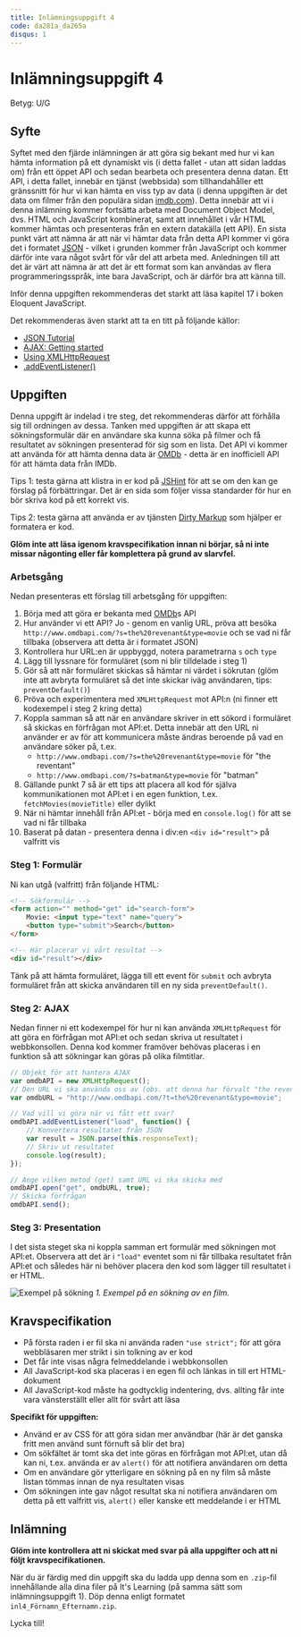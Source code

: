 ```yaml
---
title: Inlämningsuppgift 4
code: da281a_da265a
disqus: 1
---
```


# Inlämningsuppgift 4

Betyg: U/G

## Syfte

Syftet med den fjärde inlämningen är att göra sig bekant med hur vi kan hämta information på ett dynamiskt vis (i detta fallet - utan att sidan laddas om) från ett öppet API och sedan bearbeta och presentera denna datan. Ett API, i detta fallet, innebär en tjänst (webbsida) som tillhandahåller ett gränssnitt för hur vi kan hämta en viss typ av data (i denna uppgiften är det data om filmer från den populära sidan [imdb.com](http://www.imdb.com)). Detta innebär att vi i denna inlämning kommer fortsätta arbeta med Document Object Model, dvs. HTML och JavaScript kombinerat, samt att innehållet i vår HTML kommer hämtas och presenteras från en extern datakälla (ett API). En sista punkt värt att nämna är att när vi hämtar data från detta API kommer vi göra det i formatet [JSON](http://www.json.org/) - vilket i grunden kommer från JavaScript och kommer därför inte vara något svårt för vår del att arbeta med. Anledningen till att det är värt att nämna är att det är ett format som kan användas av flera programmeringsspråk, inte bara JavaScript, och är därför bra att känna till.

Inför denna uppgiften rekommenderas det starkt att läsa kapitel 17 i boken Eloquent JavaScript.

Det rekommenderas även starkt att ta en titt på följande källor:

* [JSON Tutorial](http://beginnersbook.com/2015/04/json-tutorial/)
* [AJAX: Getting started](https://developer.mozilla.org/en-US/docs/AJAX/Getting_Started)
* [Using XMLHttpRequest](https://developer.mozilla.org/en/docs/Web/API/XMLHttpRequest/Using_XMLHttpRequest)
* [.addEventListener()](https://developer.mozilla.org/en-US/docs/Web/API/EventTarget/addEventListener)

## Uppgiften

Denna uppgift är indelad i tre steg, det rekommenderas därför att förhålla sig till ordningen av dessa. Tanken med uppgiften är att skapa ett sökningsformulär där en användare ska kunna söka på filmer och få resultatet av sökningen presenterad för sig som en lista. Det API vi kommer att använda för att hämta denna data är [OMDb](http://www.omdbapi.com/) - detta är en inofficiell API för att hämta data från IMDb. 

Tips 1: testa gärna att klistra in er kod på [JSHint](http://jshint.com/) för att se om den kan ge förslag på förbättringar. Det är en sida som följer vissa standarder för hur en bör skriva kod på ett korrekt vis.

Tips 2: testa gärna att använda er av tjänsten [Dirty Markup](https://www.dirtymarkup.com/) som hjälper er formatera er kod.

**Glöm inte att läsa igenom kravspecifikation innan ni börjar, så ni inte missar någonting eller får komplettera på grund av slarvfel.** 

### Arbetsgång

Nedan presenteras ett förslag till arbetsgång för uppgiften:

1. Börja med att göra er bekanta med [OMDb](http://www.omdbapi.com/)s API
2. Hur använder vi ett API? Jo - genom en vanlig URL, pröva att besöka `http://www.omdbapi.com/?s=the%20revenant&type=movie` och se vad ni får tillbaka (observera att detta är i formatet JSON)
3. Kontrollera hur URL:en är uppbyggd, notera parametrarna `s` och `type`
4. Lägg till lyssnare för formuläret (som ni blir tilldelade i steg 1)
5. Gör så att när formuläret skickas så hämtar ni värdet i sökrutan (glöm inte att avbryta formuläret så det inte skickar iväg användaren, tips: `preventDefault()`)
6. Pröva och experimentera med `XMLHttpRequest` mot API:n (ni finner ett kodexempel i steg 2 kring detta)
7. Koppla samman så att när en användare skriver in ett sökord i formuläret så skickas en förfrågan mot API:et. Detta innebär att den URL ni använder er av för att kommunicera måste ändras beroende på vad en användare söker på, t.ex.
    * `http://www.omdbapi.com/?s=the%20revenant&type=movie` för "the reventant"
    * `http://www.omdbapi.com/?s=batman&type=movie` för "batman"
8. Gällande punkt 7 så är ett tips att placera all kod för själva kommunikationen mot API:et i en egen funktion, t.ex. `fetchMovies(movieTitle)` eller dylikt
9. När ni hämtar innehåll från API:et - börja med en `console.log()` för att se vad ni får tillbaka
10. Baserat på datan - presentera denna i div:en `<div id="result">` på valfritt vis

### Steg 1: Formulär

Ni kan utgå (valfritt) från följande HTML:

``` html
<!-- Sökformulär -->
<form action="" method="get" id="search-form">
    Movie: <input type="text" name="query">
    <button type="submit">Search</button>
</form>

<!-- Här placerar vi vårt resultat -->
<div id="result"></div>
```

Tänk på att hämta formuläret, lägga till ett event för `submit` och avbryta formuläret från att skicka användaren till en ny sida `preventDefault()`.

### Steg 2: AJAX

Nedan finner ni ett kodexempel för hur ni kan använda `XMLHttpRequest` för att göra en förfrågan mot API:et och sedan skriva ut resultatet i webbkonsollen. Denna kod kommer framöver behövas placeras i en funktion så att sökningar kan göras på olika filmtitlar.

``` js
// Objekt för att hantera AJAX
var omdbAPI = new XMLHttpRequest();
// Den URL vi ska använda oss av (obs. att denna har förvalt "the revenant")
var omdbURL = "http://www.omdbapi.com/?t=the%20revenant&type=movie";

// Vad vill vi göra när vi fått ett svar?
omdbAPI.addEventListener("load", function() {
    // Konvertera resultatet från JSON
    var result = JSON.parse(this.responseText);
    // Skriv ut resultatet
    console.log(result);
});

// Ange vilken metod (get) samt URL vi ska skicka med
omdbAPI.open("get", omdbURL, true);
// Skicka förfrågan
omdbAPI.send();
```

### Steg 3: Presentation

I det sista steget ska ni koppla samman ert formulär med sökningen mot API:et. Observera att det är i `"load"` eventet som ni får tillbaka resultatet från API:et och således här ni behöver placera den kod som lägger till resultatet i er HTML.

![Exempel på sökning](images/uppg4_example.png) _1. Exempel på en sökning av en film._

## Kravspecifikation

* På första raden i er fil ska ni använda raden `"use strict";` för att göra webbläsaren mer strikt i sin tolkning av er kod
* Det får inte visas några felmeddelande i webbkonsollen
* All JavaScript-kod ska placeras i en egen fil och länkas in till ert HTML-dokument
* All JavaScript-kod måste ha godtycklig indentering, dvs. allting får inte vara vänsterställt eller allt för svårt att läsa

**Specifikt för uppgiften:**

* Använd er av CSS för att göra sidan mer användbar (här är det ganska fritt men använd sunt förnuft så blir det bra)
* Om sökfältet är tomt ska det inte göras en förfrågan mot API:et, utan då kan ni, t.ex. använda er av `alert()` för att notifiera användaren om detta
* Om en användare gör ytterligare en sökning på en ny film så måste listan tömmas innan de nya resultaten visas
* Om sökningen inte gav något resultat ska ni notifiera användaren om detta på ett valfritt vis, `alert()` eller kanske ett meddelande i er HTML

## Inlämning

**Glöm inte kontrollera att ni skickat med svar på alla uppgifter och att ni följt kravspecifikationen.**

När du är färdig med din uppgift ska du ladda upp denna som en `.zip`-fil innehållande alla dina filer på It's Learning (på samma sätt som inlämningsuppgift 1). Döp denna enligt formatet `inl4_Förnamn_Efternamn.zip`.

Lycka till!
